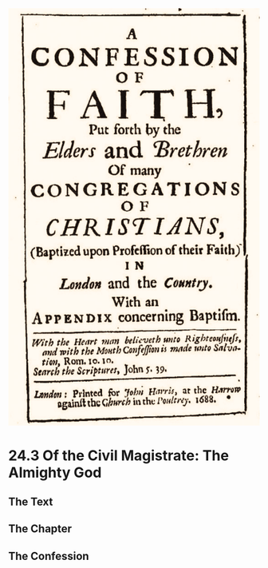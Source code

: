 <img class="intro-right" src="art-1689.png">

# 24.3 Of the Civil Magistrate: The Almighty God

## The Text

## The Chapter

## The Confession

